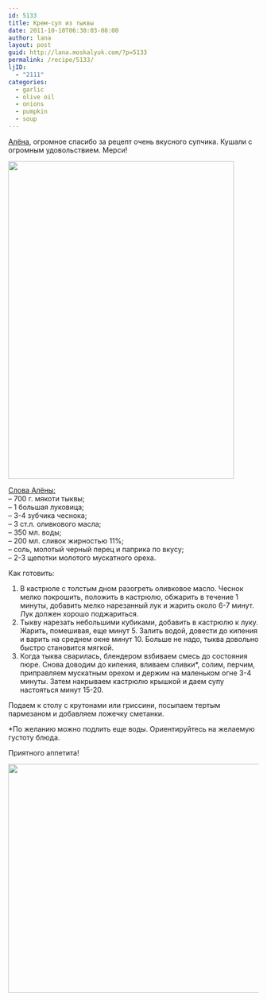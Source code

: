 ```yaml
---
id: 5133
title: Крем-суп из тыквы
date: 2011-10-10T06:30:03-08:00
author: lana
layout: post
guid: http://lana.moskalyuk.com/?p=5133
permalink: /recipe/5133/
ljID:
  - "2111"
categories:
  - garlic
  - olive oil
  - onions
  - pumpkin
  - soup
---
```

[Алёна](http://alenakogotkova.livejournal.com/17528.html), огромное спасибо за рецепт очень вкусного супчика. Кушали с огромным удовольствием. Мерси!

<img loading="lazy" class="alignnone" title="pumpkin soup" src="http://farm7.static.flickr.com/6045/6229243586_0b9c3c252d_z.jpg" alt="" width="454" height="640" /> 

[Слова Алёны:](http://alenakogotkova.livejournal.com/17528.html)  
&#8211; 700 г. мякоти тыквы;  
&#8211; 1 большая луковица;  
&#8211; 3-4 зубчика чеснока;  
&#8211; 3 ст.л. оливкового масла;  
&#8211; 350 мл. воды;  
&#8211; 200 мл. сливок жирностью 11%;  
&#8211; соль, молотый черный перец и паприка по вкусу;  
&#8211; 2-3 щепотки молотого мускатного ореха.

Как готовить:

1. В кастрюле с толстым дном разогреть оливковое масло. Чеснок мелко покрошить, положить в кастрюлю, обжарить в течение 1 минуты, добавить мелко нарезанный лук и жарить около 6-7 минут. Лук должен хорошо поджариться.  
2. Тыкву нарезать небольшими кубиками, добавить в кастрюлю к луку. Жарить, помешивая, еще минут 5. Залить водой, довести до кипения и варить на среднем окне минут 10. Больше не надо, тыква довольно быстро становится мягкой.  
3. Когда тыква сварилась, блендером взбиваем смесь до состояния пюре. Снова доводим до кипения, вливаем сливки*, солим, перчим, приправляем мускатным орехом и держим на маленьком огне 3-4 минуты. Затем накрываем кастрюлю крышкой и даем супу настояться минут 15-20.

Подаем к столу с крутонами или гриссини, посыпаем тертым пармезаном и добавляем ложечку сметанки.

*По желанию можно подлить еще воды. Ориентируйтесь на желаемую густоту блюда.

Приятного аппетита!

<img loading="lazy" class="alignnone" title="pumpkin soup" src="http://farm7.static.flickr.com/6057/6228724813_fc6dae2936_z.jpg" alt="" width="640" height="461" />
